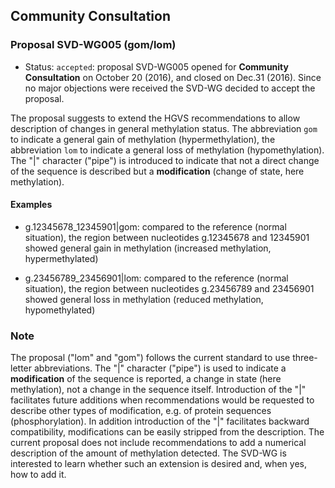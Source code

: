 ## Community Consultation

### Proposal SVD-WG005 (gom/lom)

* Status: <code class="spot1">accepted</code>: proposal SVD-WG005 opened for **Community Consultation** on October 20 (2016), and closed on Dec.31 (2016). Since no major objections were received the SVD-WG decided to accept the proposal.

The proposal suggests to extend the HGVS recommendations to allow description of changes in general methylation status. The abbreviation <code class="spot1">gom</code> to indicate a general gain of methylation (hypermethylation), the abbreviation <code class="spot1">lom</code> to indicate a general loss of methylation (hypomethylation). The "\|" character ("pipe") is introduced to indicate that not a direct change of the sequence is described but a **modification** (change of state, here methylation).

#### Examples

* g.12345678\_12345901|gom: compared to the reference (normal situation), the region between nucleotides g.12345678 and 12345901 showed general gain in methylation (increased methylation, hypermethylated)

* g.23456789\_23456901|lom: compared to the reference (normal situation), the region between nucleotides g.23456789 and 23456901 showed general loss in methylation (reduced methylation, hypomethylated)

### Note

The proposal ("lom" and "gom") follows the current standard to use three-letter abbreviations. The "\|" character ("pipe") is used to indicate a **modification** of the sequence is reported, a change in state (here methylation), not a change in the sequence itself. Introduction of the "\|" facilitates future additions when recommendations would be requested to describe other types of modification, e.g. of protein sequences (phosphorylation). In addition introduction of the "\|" facilitates backward compatibility, modifications can be easily stripped from the description. The current proposal does not include recommendations to add a numerical description of the amount of methylation detected. The SVD-WG is interested to learn whether such an extension is desired and, when yes, how to add it.